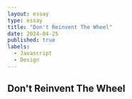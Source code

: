 ```yaml
---
layout: essay
type: essay
title: "Don't Reinvent The Wheel"
date: 2024-04-25
published: true
labels:
  - Javascript
  - Design
---
```


## Don't Reinvent The Wheel
